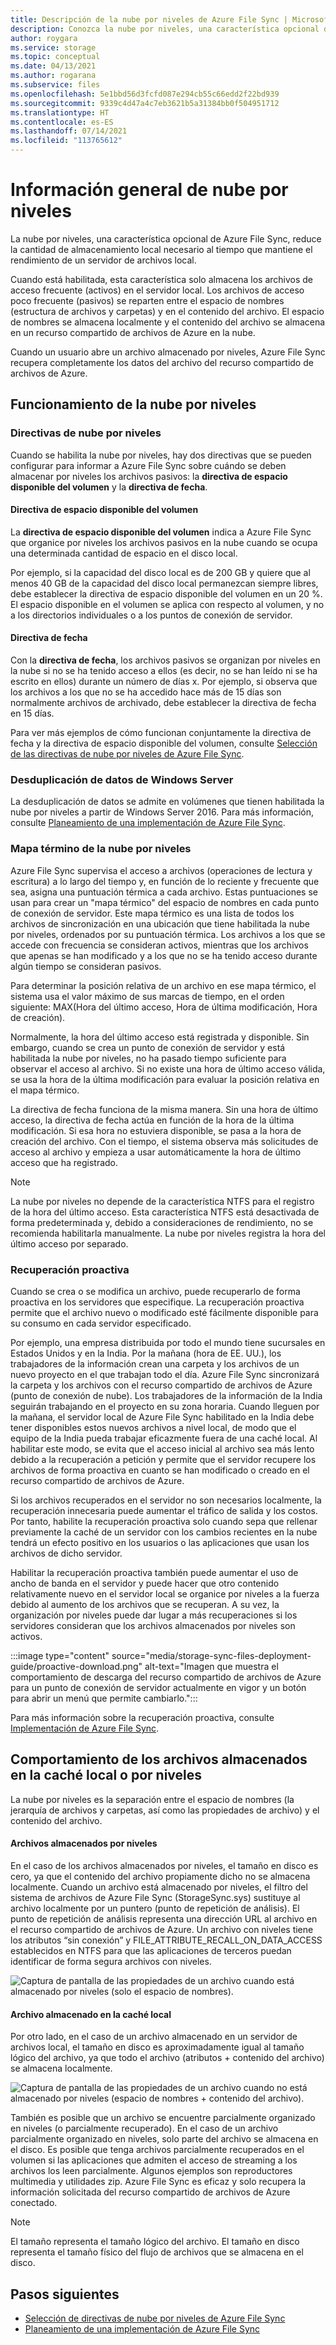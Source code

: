 ```yaml
---
title: Descripción de la nube por niveles de Azure File Sync | Microsoft Docs
description: Conozca la nube por niveles, una característica opcional de Azure File Sync. Los archivos a los que se accede con frecuencia se almacenan en caché localmente en el servidor; otros están organizados por niveles en Azure Files.
author: roygara
ms.service: storage
ms.topic: conceptual
ms.date: 04/13/2021
ms.author: rogarana
ms.subservice: files
ms.openlocfilehash: 5e1bbd56d3fcfd087e294cb55c66edd2f22bd939
ms.sourcegitcommit: 9339c4d47a4c7eb3621b5a31384bb0f504951712
ms.translationtype: HT
ms.contentlocale: es-ES
ms.lasthandoff: 07/14/2021
ms.locfileid: "113765612"
---
```

# <a name="cloud-tiering-overview"></a>Información general de nube por niveles
La nube por niveles, una característica opcional de Azure File Sync, reduce la cantidad de almacenamiento local necesario al tiempo que mantiene el rendimiento de un servidor de archivos local.

Cuando está habilitada, esta característica solo almacena los archivos de acceso frecuente (activos) en el servidor local. Los archivos de acceso poco frecuente (pasivos) se reparten entre el espacio de nombres (estructura de archivos y carpetas) y en el contenido del archivo. El espacio de nombres se almacena localmente y el contenido del archivo se almacena en un recurso compartido de archivos de Azure en la nube. 

Cuando un usuario abre un archivo almacenado por niveles, Azure File Sync recupera completamente los datos del archivo del recurso compartido de archivos de Azure.

## <a name="how-cloud-tiering-works"></a>Funcionamiento de la nube por niveles

### <a name="cloud-tiering-policies"></a>Directivas de nube por niveles
Cuando se habilita la nube por niveles, hay dos directivas que se pueden configurar para informar a Azure File Sync sobre cuándo se deben almacenar por niveles los archivos pasivos: la **directiva de espacio disponible del volumen** y la **directiva de fecha**. 

#### <a name="volume-free-space-policy"></a>Directiva de espacio disponible del volumen
La **directiva de espacio disponible del volumen** indica a Azure File Sync que organice por niveles los archivos pasivos en la nube cuando se ocupa una determinada cantidad de espacio en el disco local. 

Por ejemplo, si la capacidad del disco local es de 200 GB y quiere que al menos 40 GB de la capacidad del disco local permanezcan siempre libres, debe establecer la directiva de espacio disponible del volumen en un 20 %. El espacio disponible en el volumen se aplica con respecto al volumen, y no a los directorios individuales o a los puntos de conexión de servidor. 

#### <a name="date-policy"></a>Directiva de fecha
Con la **directiva de fecha**, los archivos pasivos se organizan por niveles en la nube si no se ha tenido acceso a ellos (es decir, no se han leído ni se ha escrito en ellos) durante un número de días x. Por ejemplo, si observa que los archivos a los que no se ha accedido hace más de 15 días son normalmente archivos de archivado, debe establecer la directiva de fecha en 15 días. 

Para ver más ejemplos de cómo funcionan conjuntamente la directiva de fecha y la directiva de espacio disponible del volumen, consulte [Selección de las directivas de nube por niveles de Azure File Sync](file-sync-choose-cloud-tiering-policies.md).

### <a name="windows-server-data-deduplication"></a>Desduplicación de datos de Windows Server
La desduplicación de datos se admite en volúmenes que tienen habilitada la nube por niveles a partir de Windows Server 2016. Para más información, consulte [Planeamiento de una implementación de Azure File Sync](file-sync-planning.md#data-deduplication).

### <a name="cloud-tiering-heatmap"></a>Mapa término de la nube por niveles
Azure File Sync supervisa el acceso a archivos (operaciones de lectura y escritura) a lo largo del tiempo y, en función de lo reciente y frecuente que sea, asigna una puntuación térmica a cada archivo. Estas puntuaciones se usan para crear un "mapa térmico" del espacio de nombres en cada punto de conexión de servidor. Este mapa térmico es una lista de todos los archivos de sincronización en una ubicación que tiene habilitada la nube por niveles, ordenados por su puntuación térmica. Los archivos a los que se accede con frecuencia se consideran activos, mientras que los archivos que apenas se han modificado y a los que no se ha tenido acceso durante algún tiempo se consideran pasivos. 

Para determinar la posición relativa de un archivo en ese mapa térmico, el sistema usa el valor máximo de sus marcas de tiempo, en el orden siguiente: MAX(Hora del último acceso, Hora de última modificación, Hora de creación). 

Normalmente, la hora del último acceso está registrada y disponible. Sin embargo, cuando se crea un punto de conexión de servidor y está habilitada la nube por niveles, no ha pasado tiempo suficiente para observar el acceso al archivo. Si no existe una hora de último acceso válida, se usa la hora de la última modificación para evaluar la posición relativa en el mapa térmico.  

La directiva de fecha funciona de la misma manera. Sin una hora de último acceso, la directiva de fecha actúa en función de la hora de la última modificación. Si esa hora no estuviera disponible, se pasa a la hora de creación del archivo. Con el tiempo, el sistema observa más solicitudes de acceso al archivo y empieza a usar automáticamente la hora de último acceso que ha registrado.

> [!Note]
> La nube por niveles no depende de la característica NTFS para el registro de la hora del último acceso. Esta característica NTFS está desactivada de forma predeterminada y, debido a consideraciones de rendimiento, no se recomienda habilitarla manualmente. La nube por niveles registra la hora del último acceso por separado.

### <a name="proactive-recalling"></a>Recuperación proactiva

Cuando se crea o se modifica un archivo, puede recuperarlo de forma proactiva en los servidores que especifique. La recuperación proactiva permite que el archivo nuevo o modificado esté fácilmente disponible para su consumo en cada servidor especificado. 

Por ejemplo, una empresa distribuida por todo el mundo tiene sucursales en Estados Unidos y en la India. Por la mañana (hora de EE. UU.), los trabajadores de la información crean una carpeta y los archivos de un nuevo proyecto en el que trabajan todo el día. Azure File Sync sincronizará la carpeta y los archivos con el recurso compartido de archivos de Azure (punto de conexión de nube). Los trabajadores de la información de la India seguirán trabajando en el proyecto en su zona horaria. Cuando lleguen por la mañana, el servidor local de Azure File Sync habilitado en la India debe tener disponibles estos nuevos archivos a nivel local, de modo que el equipo de la India pueda trabajar eficazmente fuera de una caché local. Al habilitar este modo, se evita que el acceso inicial al archivo sea más lento debido a la recuperación a petición y permite que el servidor recupere los archivos de forma proactiva en cuanto se han modificado o creado en el recurso compartido de archivos de Azure.

Si los archivos recuperados en el servidor no son necesarios localmente, la recuperación innecesaria puede aumentar el tráfico de salida y los costos. Por tanto, habilite la recuperación proactiva solo cuando sepa que rellenar previamente la caché de un servidor con los cambios recientes en la nube tendrá un efecto positivo en los usuarios o las aplicaciones que usan los archivos de dicho servidor. 

Habilitar la recuperación proactiva también puede aumentar el uso de ancho de banda en el servidor y puede hacer que otro contenido relativamente nuevo en el servidor local se organice por niveles a la fuerza debido al aumento de los archivos que se recuperan. A su vez, la organización por niveles puede dar lugar a más recuperaciones si los servidores consideran que los archivos almacenados por niveles son activos. 

:::image type="content" source="media/storage-sync-files-deployment-guide/proactive-download.png" alt-text="Imagen que muestra el comportamiento de descarga del recurso compartido de archivos de Azure para un punto de conexión de servidor actualmente en vigor y un botón para abrir un menú que permite cambiarlo.":::

Para más información sobre la recuperación proactiva, consulte [Implementación de Azure File Sync](file-sync-deployment-guide.md#proactively-recall-new-and-changed-files-from-an-azure-file-share).

## <a name="tiered-vs-locally-cached-file-behavior"></a>Comportamiento de los archivos almacenados en la caché local o por niveles

La nube por niveles es la separación entre el espacio de nombres (la jerarquía de archivos y carpetas, así como las propiedades de archivo) y el contenido del archivo. 

#### <a name="tiered-file"></a>Archivos almacenados por niveles

En el caso de los archivos almacenados por niveles, el tamaño en disco es cero, ya que el contenido del archivo propiamente dicho no se almacena localmente. Cuando un archivo está almacenado por niveles, el filtro del sistema de archivos de Azure File Sync (StorageSync.sys) sustituye al archivo localmente por un puntero (punto de repetición de análisis). El punto de repetición de análisis representa una dirección URL al archivo en el recurso compartido de archivos de Azure. Un archivo con niveles tiene los atributos “sin conexión” y FILE_ATTRIBUTE_RECALL_ON_DATA_ACCESS establecidos en NTFS para que las aplicaciones de terceros puedan identificar de forma segura archivos con niveles.   

![Captura de pantalla de las propiedades de un archivo cuando está almacenado por niveles (solo el espacio de nombres).](media/storage-sync-cloud-tiering-overview/cloud-tiering-overview-2.png)    

#### <a name="locally-cached-file"></a>Archivo almacenado en la caché local

Por otro lado, en el caso de un archivo almacenado en un servidor de archivos local, el tamaño en disco es aproximadamente igual al tamaño lógico del archivo, ya que todo el archivo (atributos + contenido del archivo) se almacena localmente.     

![Captura de pantalla de las propiedades de un archivo cuando no está almacenado por niveles (espacio de nombres + contenido del archivo).](media/storage-sync-cloud-tiering-overview/cloud-tiering-overview-1.png) 

También es posible que un archivo se encuentre parcialmente organizado en niveles (o parcialmente recuperado). En el caso de un archivo parcialmente organizado en niveles, solo parte del archivo se almacena en el disco. Es posible que tenga archivos parcialmente recuperados en el volumen si las aplicaciones que admiten el acceso de streaming a los archivos los leen parcialmente. Algunos ejemplos son reproductores multimedia y utilidades zip. Azure File Sync es eficaz y solo recupera la información solicitada del recurso compartido de archivos de Azure conectado.

> [!NOTE]
> El tamaño representa el tamaño lógico del archivo. El tamaño en disco representa el tamaño físico del flujo de archivos que se almacena en el disco.

## <a name="next-steps"></a>Pasos siguientes

* [Selección de directivas de nube por niveles de Azure File Sync](file-sync-choose-cloud-tiering-policies.md)
* [Planeamiento de una implementación de Azure File Sync](file-sync-planning.md)
